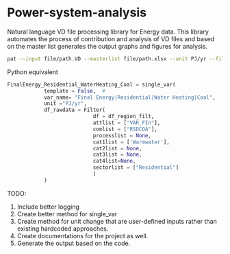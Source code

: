 # Power-system-analysis

Natural language VD file processing library for Energy data.
This library automates the process of contribution and analysis of VD files and based on the master list generates the output graphs and figures for analysis.


<!-- Calculate the input and output and also calculate the percent contribution of input to individual outputs. -->

```bash
pat --input file/path.VD --masterlist file/path.xlsx --unit PJ/yr --filters
```

Python equivalent

```python
FinalEnergy_Residential_WaterHeating_Coal = single_var(
            template = False,  # 
            var_name= "Final Energy|Residential|Water Heating|Coal",
            unit ="PJ/yr", 
            df_rawdata = Filter(
                            df = df_region_filt,
                            attlist = ["VAR_FIn"],
                            comlist = ["RSDCOA"],
                            processlist = None,
                            cat1list = ['Warmwater'],
                            cat2list = None,
                            cat3list = None,
                            cat4list=None,
                            sectorlist = ["Residential"]
                            )
            )
```

TODO:
1. Include better logging
2. Create better method for single_var
3. Create method for unit change that are user-defined inputs rather than existing hardcoded approaches.
4. Create documentations for the project as well. 
5. Generate the output based on the code.
